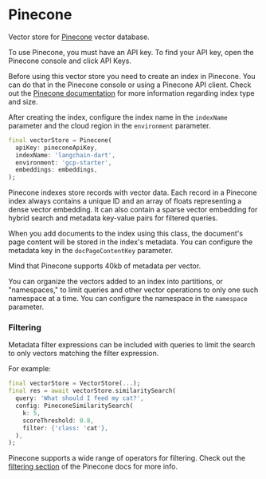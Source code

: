 # Pinecone

Vector store for [Pinecone](https://www.pinecone.io/) vector database.

To use Pinecone, you must have an API key. To find your API key, open the Pinecone console and click API Keys.

Before using this vector store you need to create an index in Pinecone. You can do that in the Pinecone console or using a Pinecone API client. Check out the [Pinecone documentation](https://docs.pinecone.io/docs/choosing-index-type-and-size) for more information regarding index type and size.

After creating the index, configure the index name in the `indexName` parameter and the cloud region in the `environment` parameter.

```dart
final vectorStore = Pinecone(
  apiKey: pineconeApiKey,
  indexName: 'langchain-dart',
  environment: 'gcp-starter',
  embeddings: embeddings,
);
```

Pinecone indexes store records with vector data. Each record in a Pinecone index always contains a unique ID and an array of floats representing a dense vector embedding. It can also contain a sparse vector embedding for hybrid search and metadata key-value pairs for filtered queries.

When you add documents to the index using this class, the document's page content will be stored in the index's metadata. You can configure the metadata key in the `docPageContentKey` parameter.

Mind that Pinecone supports 40kb of metadata per vector.

You can organize the vectors added to an index into partitions, or "namespaces," to limit queries and other vector operations to only one such namespace at a time. You can configure the namespace in the `namespace` parameter.

### Filtering

Metadata filter expressions can be included with queries to limit the search to only vectors matching the filter expression.

For example:
```dart
final vectorStore = VectorStore(...);
final res = await vectorStore.similaritySearch(
  query: 'What should I feed my cat?',
  config: PineconeSimilaritySearch(
    k: 5,
    scoreThreshold: 0.8,
    filter: {'class: 'cat'},
  ),
);
```

Pinecone supports a wide range of operators for filtering. Check out the [filtering section](https://docs.pinecone.io/docs/metadata-filtering#metadata-query-language) of the Pinecone docs for more info.
